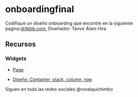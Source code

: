 # onboardingfinal

Codifique un diseño onboarding que encontre en la siguiente pagina:[dribble.com](https://dribbble.com/shots/14650517-Onboarding-screen-designs), 
Diseñador: Tanvir Alam Hira


## Recursos
### Widgets 


- [Page](https://api.flutter.dev/flutter/widgets/PageView-class.html).
  
- [Diseño: Container, stack, column, row](https://docs.flutter.dev/).
  

 Siguen en toda las redes sociales @ronalquichimbo


